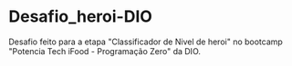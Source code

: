 # Desafio_heroi-DIO
Desafio feito para a etapa "Classificador de Nivel de heroi" no bootcamp "Potencia Tech iFood - Programação Zero" da DIO.
